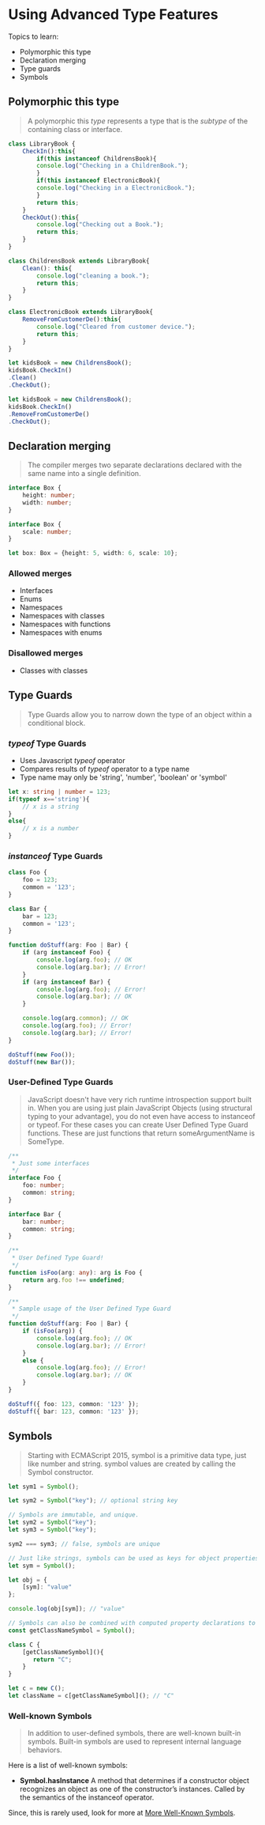 # Using Advanced Type Features

Topics to learn:
- Polymorphic this type
- Declaration merging
- Type guards
- Symbols

## Polymorphic this type
> A polymorphic this *type* represents a type that is the *subtype* of the containing class or interface.

``` typescript
class LibraryBook {
    CheckIn():this{
        if(this instanceof ChildrensBook){
        console.log("Checking in a ChildrenBook.");
        }
        if(this instanceof ElectronicBook){
        console.log("Checking in a ElectronicBook.");
        }
        return this;
    }
    CheckOut():this{
        console.log("Checking out a Book.");
        return this;
    }
}

class ChildrensBook extends LibraryBook{
    Clean(): this{
        console.log("cleaning a book.");
        return this;
    }
}

class ElectronicBook extends LibraryBook{
    RemoveFromCustomerDe():this{
        console.log("Cleared from customer device.");
        return this;
    }
}

let kidsBook = new ChildrensBook();
kidsBook.CheckIn()
.Clean()
.CheckOut();

let kidsBook = new ChildrensBook();
kidsBook.CheckIn()
.RemoveFromCustomerDe()
.CheckOut();
```
## Declaration merging
> The compiler merges two separate declarations declared with the same name into a single definition.

``` typescript
interface Box {
    height: number;
    width: number;
}

interface Box {
    scale: number;
}

let box: Box = {height: 5, width: 6, scale: 10};
```

### Allowed merges
- Interfaces
- Enums
- Namespaces
- Namespaces with classes
- Namespaces with functions
- Namespaces with enums
### Disallowed merges
- Classes with classes

## Type Guards
> Type Guards allow you to narrow down the type of an object within a conditional block.

### *typeof* Type Guards
- Uses Javascript *typeof* operator
- Compares results of *typeof* operator to a type name
- Type name may only be 'string', 'number', 'boolean' or 'symbol'

``` typescript
let x: string | number = 123;
if(typeof x=='string'){
    // x is a string
}
else{
    // x is a number
}
```
### *instanceof* Type Guards

``` typescript
class Foo {
    foo = 123;
    common = '123';
}

class Bar {
    bar = 123;
    common = '123';
}

function doStuff(arg: Foo | Bar) {
    if (arg instanceof Foo) {
        console.log(arg.foo); // OK
        console.log(arg.bar); // Error!
    }
    if (arg instanceof Bar) {
        console.log(arg.foo); // Error!
        console.log(arg.bar); // OK
    }

    console.log(arg.common); // OK
    console.log(arg.foo); // Error!
    console.log(arg.bar); // Error!
}

doStuff(new Foo());
doStuff(new Bar());
```
### User-Defined Type Guards
> JavaScript doesn't have very rich runtime introspection support built in. When you are using just plain JavaScript Objects (using structural typing to your advantage), you do not even have access to instanceof or typeof. For these cases you can create User Defined Type Guard functions. These are just functions that return someArgumentName is SomeType.

``` typescript
/**
 * Just some interfaces
 */
interface Foo {
    foo: number;
    common: string;
}

interface Bar {
    bar: number;
    common: string;
}

/**
 * User Defined Type Guard!
 */
function isFoo(arg: any): arg is Foo {
    return arg.foo !== undefined;
}

/**
 * Sample usage of the User Defined Type Guard
 */
function doStuff(arg: Foo | Bar) {
    if (isFoo(arg)) {
        console.log(arg.foo); // OK
        console.log(arg.bar); // Error!
    }
    else {
        console.log(arg.foo); // Error!
        console.log(arg.bar); // OK
    }
}

doStuff({ foo: 123, common: '123' });
doStuff({ bar: 123, common: '123' });
```

## Symbols
> Starting with ECMAScript 2015, symbol is a primitive data type, just like number and string.
> symbol values are created by calling the Symbol constructor.


``` typescript
let sym1 = Symbol();

let sym2 = Symbol("key"); // optional string key

// Symbols are immutable, and unique.
let sym2 = Symbol("key");
let sym3 = Symbol("key");

sym2 === sym3; // false, symbols are unique

// Just like strings, symbols can be used as keys for object properties.
let sym = Symbol();

let obj = {
    [sym]: "value"
};

console.log(obj[sym]); // "value"

// Symbols can also be combined with computed property declarations to declare object properties and class members.
const getClassNameSymbol = Symbol();

class C {
    [getClassNameSymbol](){
       return "C";
    }
}

let c = new C();
let className = c[getClassNameSymbol](); // "C"
```

### Well-known Symbols
> In addition to user-defined symbols, there are well-known built-in symbols. Built-in symbols are used to represent internal language behaviors.

Here is a list of well-known symbols:
- **Symbol.hasInstance**
  A method that determines if a constructor object recognizes an object as one of the constructor’s instances. Called by the semantics of the instanceof operator.

Since, this is rarely used, look for more at [More Well-Known Symbols](https://www.typescriptlang.org/docs/handbook/symbols.html).